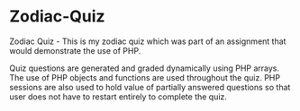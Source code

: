 # Zodiac-Quiz
Zodiac Quiz -
This is my zodiac quiz which was part of an assignment that would demonstrate the use of PHP.

Quiz questions are generated and graded dynamically using PHP arrays.
The use of PHP objects and functions are used throughout the quiz.
PHP sessions are also used to hold value of partially answered questions so that user does not have to restart entirely to complete 
the quiz.

